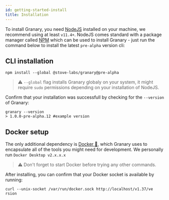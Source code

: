 ```yaml
---
id: getting-started-install
title: Installation
---
```


To install Granary, you need [NodeJS](https://nodejs.org/en/) installed on your machine, we recommend using at least `v11.4+`. NodeJS comes standard with a package manager called [NPM](https://www.npmjs.com/) which can be used to install Granary - just run the command below to install the latest `pre-alpha` version cli:

## CLI installation

```shell
npm install --global @stove-labs/granary@pre-alpha
```

> ⚠️ `--global` flag installs Granary globaly on your system, it might require `sudo` permissions depending on your installation of NodeJS.

Confirm that your installation was successfull by checking for the `--version` of Granary:

```shell
granary --version
> 1.0.0-pre-alpha.12 #example version
```

## Docker setup

The only additional dependency is [Docker 🐳](https://www.docker.com/get-started), which Granary uses to encapsulate all of the tools you might need for development. We personally run `Docker Desktop v2.x.x.x`

> ⚠️ Don't forget to start Docker before trying any other commands.

After installing, you can confirm that your Docker socket is available by running:
```shell
curl --unix-socket /var/run/docker.sock http://localhost/v1.37/ve
rsion
```